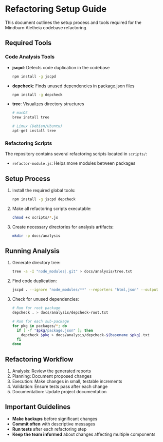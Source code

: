 # Refactoring Setup Guide

This document outlines the setup process and tools required for the Mindburn Aletheia codebase refactoring.

## Required Tools

### Code Analysis Tools
- **jscpd**: Detects code duplication in the codebase
  ```bash
  npm install -g jscpd
  ```

- **depcheck**: Finds unused dependencies in package.json files
  ```bash
  npm install -g depcheck
  ```

- **tree**: Visualizes directory structures
  ```bash
  # macOS
  brew install tree
  
  # Linux (Debian/Ubuntu)
  apt-get install tree
  ```

### Refactoring Scripts
The repository contains several refactoring scripts located in `scripts/`:
- `refactor-module.js`: Helps move modules between packages

## Setup Process

1. Install the required global tools:
   ```bash
   npm install -g jscpd depcheck
   ```

2. Make all refactoring scripts executable:
   ```bash
   chmod +x scripts/*.js
   ```

3. Create necessary directories for analysis artifacts:
   ```bash
   mkdir -p docs/analysis
   ```

## Running Analysis

1. Generate directory tree:
   ```bash
   tree -a -I "node_modules|.git" > docs/analysis/tree.txt
   ```

2. Find code duplication:
   ```bash
   jscpd . --ignore "node_modules/**" --reporters "html,json" --output docs/analysis
   ```

3. Check for unused dependencies:
   ```bash
   # Run for root package
   depcheck . > docs/analysis/depcheck-root.txt
   
   # Run for each sub-package
   for pkg in packages/*; do
     if [ -f "$pkg/package.json" ]; then
       depcheck $pkg > docs/analysis/depcheck-$(basename $pkg).txt
     fi
   done
   ```

## Refactoring Workflow

1. Analysis: Review the generated reports
2. Planning: Document proposed changes
3. Execution: Make changes in small, testable increments
4. Validation: Ensure tests pass after each change
5. Documentation: Update project documentation

## Important Guidelines

- **Make backups** before significant changes
- **Commit often** with descriptive messages 
- **Run tests** after each refactoring step
- **Keep the team informed** about changes affecting multiple components 